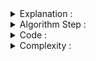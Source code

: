 <details>
  <summary>Explanation : </summary>
  <br><b>Core Concept : </b> Shortest path contains at most n-1 edges, because the shortest path couldn't have a cycle.
  
  <br><b> So why shortest path shouldn't have a cycle ? </b>
  > There is no need to pass a vertex again, because the shortest path to all other vertices could be found without the need for a second visit for any vertices.
  
  
  <h4>Application :</h4>
  <ol>
  <li>Check if there is a negative cycle in the graph.</li>
  </ol>
  <br>
</details>
  
<details>
  <summary>Algorithm Step : </summary>
  <ol>
    <li>The outer loop traverses N-1 Times.</li>
    <li>Every time check if the <b>next_node_distance > current_node_distance + edge_weight</b> , in this case update the <b>next_node_distance= current_node_distance + edge_weight</b>. </li>
  </ol>
  
  <h3> Negative Cycle Detection : </h3>
  <br>Traverse  one more time and Check distance . <b>if distance get changed in compare with previously obtained distance</b> , then Given graph must have a Negative Edge Weighted Cycle.<br>
  
</details>

<details>
  <summary>Code : </summary>
  
  ```
#include<bits/stdc++.h>
#define ll long long
#define pb push_back
#define fr(i,s,e) for(ll i=s;i<e;i++)
#define rfr(i,e,s) for(ll i=e;i>=s;i--)
#define nl  "\n"
#define mod 1000000007
#define fast ios_base::sync_with_stdio(0);cin.tie(NULL);cout.tie(NULL)
using namespace std;

struct node{
    ll x, y, cost ;
};

void path_print(vector<ll>&par, ll n ){
    if( par[n] == -1 ){
        cout << n <<" ";
        return ;
    }
    path_print(par,par[n]);
    cout << n <<" ";
}



int main(){
    ll n, e, p, q, c , source , flag = 1 ;
    cin >> n >> e >> source;

    vector < node > edgeList ;
    vector < ll > dist(n+1,INT_MAX), par(n+1,-1) , temp_dist(n+1);

    fr(i,0,e){
        cin >> p  >> q >> c ;
        edgeList.pb({p,q,c});
    }
    
    dist[source] = 0 ;
    
    for(int i = 1 ; i <= n ; i++ ){
        for(auto a : edgeList ){
            if(dist[a.y] > dist[a.x]+a.cost){
                dist[a.y] = dist[a.x]+a.cost;
                par[a.y] = a.x;
                if(i == n ) flag = 0 ;
            }
        }
    }

    if ( !flag ) cout <<"There is Negative Edge weighted Cycle\n";
    else {
        for(int i = 1 ; i <= n ; i++ ){
            cout << source <<" to " << i <<" : ";
            if(dist[i] == INT_MAX ) cout << "NO Path\n";
            else if ( dist[i] == 0 ) cout <<"Source Itself\n";
            else {
                path_print(par,i);
                cout << endl;
            }
        }
    }

    return 0 ;
}
/*
5 6 4
1 2 2
2 3 1
3 1 -5
1 4 3
4 5 2
5 3 5
*/



  ```
  
</details>
<details>
  <summary>Complexity : </summary>
  <br>Bellman-Ford is also simpler than Dijkstra and suites well for distributed systems. But time complexity of Bellman-Ford is O(VE), which is more than Dijkstra.
  <br><br>
  <b>Complexity : O(V*E) , Where V = Number of nodes & E = Number of Edges</b>
</details>
